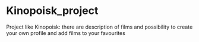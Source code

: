 # Kinopoisk_project
Project like Kinopoisk: there are description of films and possibility to create your own profile and add films to your favourites
